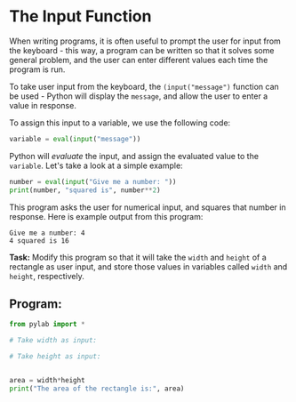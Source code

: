 # The Input Function

When writing programs, it is often useful to prompt the user for input from the keyboard - this way, a program can be written so that it solves some general problem, and the user can enter different values each time the program is run. 

To take user input from the keyboard, the `(input("message")` function can be used - Python will display the `message`, and allow the user to enter a value in response. 

To assign this input to a variable, we use the following code:

```python
variable = eval(input("message"))
```

Python will *evaluate* the input, and assign the evaluated value to the `variable`. Let's take a look at a simple example:
```python
number = eval(input("Give me a number: "))
print(number, "squared is", number**2)
```
This program asks the user for numerical input, and squares that number in response. Here is example output from this program:
```
Give me a number: 4
4 squared is 16
```

**Task:** Modify this program so that it will take the `width` and `height` of a rectangle as user input, and store those values in variables called `width` and `height`, respectively.

## Program:
```python
from pylab import *

# Take width as input:

# Take height as input:


area = width*height
print("The area of the rectangle is:", area)

```
